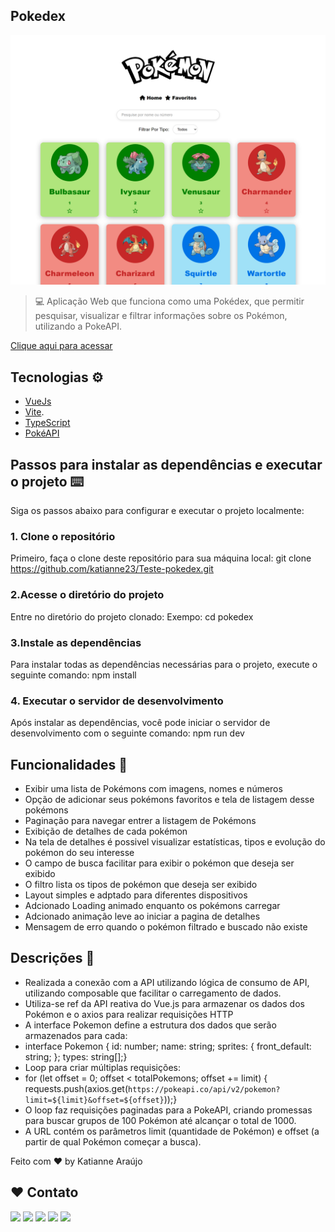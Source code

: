 ## Pokedex 

![Listagem de Pokemons ](https://github.com/katianne23/Teste-pokedex/blob/Main/src/assets/img/preview.png)

> 💻 Aplicação Web que funciona como uma Pokédex, que permitir pesquisar, visualizar e filtrar informações sobre os Pokémon, utilizando a PokeAPI.

[Clique aqui para acessar](https://teste-pokedex.vercel.app/)

## Tecnologias ⚙️

- [VueJs](https://vuejs.org/)
- [Vite](https://vite.dev/).
- [TypeScript](https://www.typescriptlang.org/)
- [PokéAPI](https://pokeapi.co/docs/v2)

## Passos para instalar as dependências e executar o projeto ⌨️

Siga os passos abaixo para configurar e executar o projeto localmente:

### 1. Clone o repositório

 Primeiro, faça o clone deste repositório para sua máquina local:
 git clone https://github.com/katianne23/Teste-pokedex.git

### 2.Acesse o diretório do projeto

 Entre no diretório do projeto clonado:
 Exempo: cd pokedex
 
 ### 3.Instale as dependências
 Para instalar todas as dependências necessárias para o projeto, execute o seguinte comando:
 npm install

 ### 4. Executar o servidor de desenvolvimento
 Após instalar as dependências, você pode iniciar o servidor de desenvolvimento com o seguinte comando:
 npm run dev

  ## Funcionalidades 🧷
  - Exibir uma lista de Pokémons com imagens, nomes e números
  - Opção de adicionar seus pokémons favoritos e tela de listagem  desse pokémons
  - Paginação para navegar entrer a listagem de Pokémons
  - Exibição de detalhes de cada pokémon
  - Na tela de detalhes é possivel visualizar estatísticas, tipos e evolução do pokémon do seu interesse
  - O campo de busca facilitar para exibir o pokémon que deseja ser exibido 
  - O filtro lista os tipos de pokémon que deseja ser exibido
  - Layout simples e adptado para diferentes dispositivos
  - Adcionado Loading animado enquanto os pokémons carregar
  - Adcionado animação leve ao iniciar a pagina de detalhes
  - Mensagem de erro quando o pokémon filtrado e buscado não existe

  ## Descrições 📑
  - Realizada a conexão com a API utilizando lógica de consumo de API, utilizando composable que facilitar o carregamento de dados.
  - Utiliza-se ref da API reativa do Vue.js para armazenar os dados dos Pokémon e o axios para realizar requisições HTTP
  - A interface Pokemon define a estrutura dos dados que serão armazenados para cada:
  - interface Pokemon {
    id: number;
    name: string;
    sprites: {
        front_default: string;
    };
    types: string[];}
  - Loop para criar múltiplas requisições:
  - for (let offset = 0; offset < totalPokemons; offset += limit) {
    requests.push(axios.get(`https://pokeapi.co/api/v2/pokemon?limit=${limit}&offset=${offset}`));}
  - O loop faz requisições paginadas para a PokeAPI, criando promessas para buscar grupos de 100 Pokémon até alcançar o total de 1000.
  - A URL contém os parâmetros limit (quantidade de Pokémon) e offset (a partir de qual Pokémon começar a busca).







Feito com ♥ by  Katianne Araújo 
## ♥ Contato

 <a href="https://instagram.com/katianne.araujo" target="_blank"><img src="https://img.shields.io/badge/-Instagram-%23E4405F?style=for-the-badge&logo=instagram&logoColor=white" target="_blank"></a>
 	<a href="https://t.me/Katiannearaujo" target="_blank"><img src="https://img.shields.io/badge/Telegram-2CA5E0?style=for-the-badge&logo=telegram&logoColor=white"></a>
 <a href="https://discord.gg/jSpXMenR" target="_blank"><img src="https://img.shields.io/badge/Discord-7289DA?style=for-the-badge&logo=discord&logoColor=white" target="_blank"></a> 
  <a href = "mailto:katianne40@gmail.com"><img src="https://img.shields.io/badge/-Gmail-%23333?style=for-the-badge&logo=gmail&logoColor=white" target="_blank"></a>
  <a href="https://www.linkedin.com/in/katianne-ara%C3%BAjo-dos-santos-a7ab44204/" target="_blank"><img src="https://img.shields.io/badge/-LinkedIn-%230077B5?style=for-the-badge&logo=linkedin&logoColor=white" target="_blank"></a>
